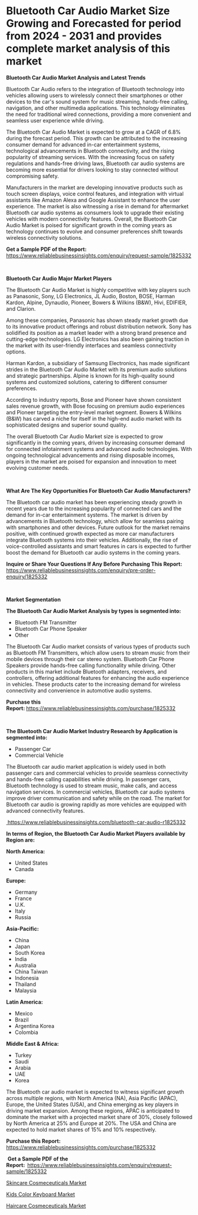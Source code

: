 <p><h1>Bluetooth Car Audio Market Size Growing and Forecasted for period from 2024 - 2031 and provides complete market analysis of this market</h1></p><p><strong>Bluetooth Car Audio Market Analysis and Latest Trends</strong></p>
<p><p>Bluetooth Car Audio refers to the integration of Bluetooth technology into vehicles allowing users to wirelessly connect their smartphones or other devices to the car's sound system for music streaming, hands-free calling, navigation, and other multimedia applications. This technology eliminates the need for traditional wired connections, providing a more convenient and seamless user experience while driving.</p><p>The Bluetooth Car Audio Market is expected to grow at a CAGR of 6.8% during the forecast period. This growth can be attributed to the increasing consumer demand for advanced in-car entertainment systems, technological advancements in Bluetooth connectivity, and the rising popularity of streaming services. With the increasing focus on safety regulations and hands-free driving laws, Bluetooth car audio systems are becoming more essential for drivers looking to stay connected without compromising safety.</p><p>Manufacturers in the market are developing innovative products such as touch screen displays, voice control features, and integration with virtual assistants like Amazon Alexa and Google Assistant to enhance the user experience. The market is also witnessing a rise in demand for aftermarket Bluetooth car audio systems as consumers look to upgrade their existing vehicles with modern connectivity features. Overall, the Bluetooth Car Audio Market is poised for significant growth in the coming years as technology continues to evolve and consumer preferences shift towards wireless connectivity solutions.</p></p>
<p><strong>Get a Sample PDF of the Report:&nbsp;</strong> <a href="https://www.reliablebusinessinsights.com/enquiry/request-sample/1825332">https://www.reliablebusinessinsights.com/enquiry/request-sample/1825332</a></p>
<p>&nbsp;</p>
<p><strong>Bluetooth Car Audio Major Market Players</strong></p>
<p><p>The Bluetooth Car Audio Market is highly competitive with key players such as Panasonic, Sony, LG Electronics, JL Audio, Boston, BOSE, Harman Kardon, Alpine, Dynaudio, Pioneer, Bowers & Wilkins (B&W), Hivi, EDIFIER, and Clarion.</p><p>Among these companies, Panasonic has shown steady market growth due to its innovative product offerings and robust distribution network. Sony has solidified its position as a market leader with a strong brand presence and cutting-edge technologies. LG Electronics has also been gaining traction in the market with its user-friendly interfaces and seamless connectivity options.</p><p>Harman Kardon, a subsidiary of Samsung Electronics, has made significant strides in the Bluetooth Car Audio Market with its premium audio solutions and strategic partnerships. Alpine is known for its high-quality sound systems and customized solutions, catering to different consumer preferences.</p><p>According to industry reports, Bose and Pioneer have shown consistent sales revenue growth, with Bose focusing on premium audio experiences and Pioneer targeting the entry-level market segment. Bowers & Wilkins (B&W) has carved a niche for itself in the high-end audio market with its sophisticated designs and superior sound quality.</p><p>The overall Bluetooth Car Audio Market size is expected to grow significantly in the coming years, driven by increasing consumer demand for connected infotainment systems and advanced audio technologies. With ongoing technological advancements and rising disposable incomes, players in the market are poised for expansion and innovation to meet evolving customer needs.</p></p>
<p>&nbsp;</p>
<p><strong>What Are The Key Opportunities For Bluetooth Car Audio Manufacturers?</strong></p>
<p><p>The Bluetooth car audio market has been experiencing steady growth in recent years due to the increasing popularity of connected cars and the demand for in-car entertainment systems. The market is driven by advancements in Bluetooth technology, which allow for seamless pairing with smartphones and other devices. Future outlook for the market remains positive, with continued growth expected as more car manufacturers integrate Bluetooth systems into their vehicles. Additionally, the rise of voice-controlled assistants and smart features in cars is expected to further boost the demand for Bluetooth car audio systems in the coming years.</p></p>
<p><strong>Inquire or Share Your Questions If Any Before Purchasing This Report:</strong> <a href="https://www.reliablebusinessinsights.com/enquiry/pre-order-enquiry/1825332">https://www.reliablebusinessinsights.com/enquiry/pre-order-enquiry/1825332</a></p>
<p>&nbsp;</p>
<p><strong>Market Segmentation</strong></p>
<p><strong>The Bluetooth Car Audio Market Analysis by types is segmented into:</strong></p>
<p><ul><li>Bluetooth FM Transmitter</li><li>Bluetooth Car Phone Speaker</li><li>Other</li></ul></p>
<p><p>The Bluetooth Car Audio market consists of various types of products such as Bluetooth FM Transmitters, which allow users to stream music from their mobile devices through their car stereo system. Bluetooth Car Phone Speakers provide hands-free calling functionality while driving. Other products in this market include Bluetooth adapters, receivers, and controllers, offering additional features for enhancing the audio experience in vehicles. These products cater to the increasing demand for wireless connectivity and convenience in automotive audio systems.</p></p>
<p><strong>Purchase this Report:&nbsp;</strong><a href="https://www.reliablebusinessinsights.com/purchase/1825332">https://www.reliablebusinessinsights.com/purchase/1825332</a></p>
<p>&nbsp;</p>
<p><strong>The Bluetooth Car Audio Market Industry Research by Application is segmented into:</strong></p>
<p><ul><li>Passenger Car</li><li>Commercial Vehicle</li></ul></p>
<p><p>The Bluetooth car audio market application is widely used in both passenger cars and commercial vehicles to provide seamless connectivity and hands-free calling capabilities while driving. In passenger cars, Bluetooth technology is used to stream music, make calls, and access navigation services. In commercial vehicles, Bluetooth car audio systems improve driver communication and safety while on the road. The market for Bluetooth car audio is growing rapidly as more vehicles are equipped with advanced connectivity features.</p></p>
<p><a href="https://www.reliablebusinessinsights.com/bluetooth-car-audio-r1825332">&nbsp;https://www.reliablebusinessinsights.com/bluetooth-car-audio-r1825332</a></p>
<p><strong>In terms of Region, the Bluetooth Car Audio Market Players available by Region are:</strong></p>
<p>
    <p> <strong> North America: </strong>
        <ul>
            <li>United States</li>
            <li>Canada</li>
        </ul>
        </p> 
    <p> <strong> Europe: </strong>
        <ul>
            <li>Germany</li>
            <li>France</li>
            <li>U.K.</li>
            <li>Italy</li>
            <li>Russia</li>
        </ul>
        </p> 
    <p> <strong> Asia-Pacific: </strong>
        <ul>
            <li>China</li>
            <li>Japan</li>
            <li>South Korea</li>
            <li>India</li>
            <li>Australia</li>
            <li>China Taiwan</li>
            <li>Indonesia</li>
            <li>Thailand</li>
            <li>Malaysia</li>
        </ul>
        </p> 
    <p> <strong> Latin America: </strong>
        <ul>
            <li>Mexico</li>
            <li>Brazil</li>
            <li>Argentina Korea</li>
            <li>Colombia</li>
        </ul>
        </p> 
    <p> <strong> Middle East & Africa: </strong>
        <ul>
            <li>Turkey</li>
            <li>Saudi</li>
            <li>Arabia</li>
            <li>UAE</li>
            <li>Korea</li>
        </ul>
    </p>
    </p>
<p><p>The Bluetooth car audio market is expected to witness significant growth across multiple regions, with North America (NA), Asia Pacific (APAC), Europe, the United States (USA), and China emerging as key players in driving market expansion. Among these regions, APAC is anticipated to dominate the market with a projected market share of 30%, closely followed by North America at 25% and Europe at 20%. The USA and China are expected to hold market shares of 15% and 10% respectively.</p></p>
<p><strong>Purchase this Report: </strong><a href="https://www.reliablebusinessinsights.com/purchase/1825332">https://www.reliablebusinessinsights.com/purchase/1825332</a></p>
<p>&nbsp;<strong>Get a Sample PDF of the Report:&nbsp;&nbsp;</strong><a href="https://www.reliablebusinessinsights.com/enquiry/request-sample/1825332">https://www.reliablebusinessinsights.com/enquiry/request-sample/1825332</a></p>
<p><strong></strong></p>
<p><p><a href="https://github.com/nhteumcc68/Market-Research-Report-List-1/blob/main/skincare-cosmeceuticals-market.md">Skincare Cosmeceuticals Market</a></p><p><a href="https://github.com/phuonganhit041011/Market-Research-Report-List-1/blob/main/kids-color-keyboard-market.md">Kids Color Keyboard Market</a></p><p><a href="https://github.com/Hunterico88/Market-Research-Report-List-1/blob/main/haircare-cosmeceuticals-market.md">Haircare Cosmeceuticals Market</a></p></p>